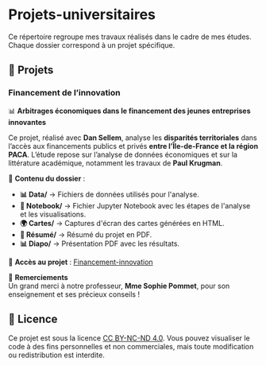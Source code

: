 # Projets-universitaires  

Ce répertoire regroupe mes travaux réalisés dans le cadre de mes études. Chaque dossier correspond à un projet spécifique.  

## 📌 Projets  

### **Financement de l’innovation**  
📊 **Arbitrages économiques dans le financement des jeunes entreprises innovantes**  

Ce projet, réalisé avec **Dan Sellem**, analyse les **disparités territoriales** dans l’accès aux financements publics et privés **entre l’Île-de-France et la région PACA**. L’étude repose sur l’analyse de données économiques et sur la littérature académique, notamment les travaux de **Paul Krugman**.  

📂 **Contenu du dossier** :  
- **📊 Data/** → Fichiers de données utilisés pour l'analyse.  
- **📑 Notebook/** → Fichier Jupyter Notebook avec les étapes de l'analyse et les visualisations.  
- **🌍 Cartes/** → Captures d'écran des cartes générées en HTML.  
- **📄 Résumé/** → Résumé du projet en PDF.  
- **📊 Diapo/** → Présentation PDF avec les résultats.  

🔗 **Accès au projet** : [Financement-innovation](https://github.com/ValentinGarreau/Projets-universitaires/tree/main/Financement-innovation)  

🙏 **Remerciements**  
Un grand merci à notre professeur, **Mme Sophie Pommet**, pour son enseignement et ses précieux conseils !  

## 📜 Licence  

Ce projet est sous la licence [CC BY-NC-ND 4.0](https://creativecommons.org/licenses/by-nc-nd/4.0/). Vous pouvez visualiser le code à des fins personnelles et non commerciales, mais toute modification ou redistribution est interdite.  
